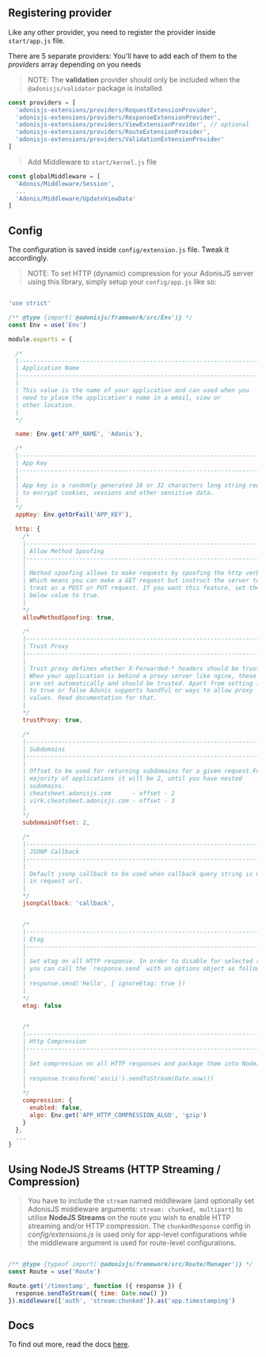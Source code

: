 ## Registering provider

Like any other provider, you need to register the provider inside `start/app.js` file.

There are 5 separate providers: You'll have to add each of them to the _providers_ array depending on you needs

>NOTE: The **validation** provider should only be included when the `@adonisjs/validator` package is installed

```js
const providers = [
  'adonisjs-extensions/providers/RequestExtensionProvider',
  'adonisjs-extensions/providers/ResponseExtensionProvider',
  'adonisjs-extensions/providers/ViewExtensionProvider', // optional
  'adonisjs-extensions/providers/RouteExtensionProvider',
  'adonisjs-extensions/providers/ValidationExtensionProvider'
]
```

>Add Middleware to `start/kernel.js` file

```js
const globalMiddleware = [
  'Adonis/Middleware/Session',
  ...
  'Adonis/Middleware/UpdateViewData'
]
```

## Config

The configuration is saved inside `config/extension.js` file. Tweak it accordingly.

>NOTE: To set HTTP (dynamic) compression for your AdonisJS server using this library, simply setup your `config/app.js` like so:

```js

'use strict'

/** @type {import('@adonisjs/framework/src/Env')} */
const Env = use('Env')

module.exports = {

  /*
  |--------------------------------------------------------------------------
  | Application Name
  |--------------------------------------------------------------------------
  |
  | This value is the name of your application and can used when you
  | need to place the application's name in a email, view or
  | other location.
  |
  */

  name: Env.get('APP_NAME', 'Adonis'),

  /*
  |--------------------------------------------------------------------------
  | App Key
  |--------------------------------------------------------------------------
  |
  | App key is a randomly generated 16 or 32 characters long string required
  | to encrypt cookies, sessions and other sensitive data.
  |
  */
  appKey: Env.getOrFail('APP_KEY'),

  http: {
    /*
    |--------------------------------------------------------------------------
    | Allow Method Spoofing
    |--------------------------------------------------------------------------
    |
    | Method spoofing allows to make requests by spoofing the http verb.
    | Which means you can make a GET request but instruct the server to
    | treat as a POST or PUT request. If you want this feature, set the
    | below value to true.
    |
    */
    allowMethodSpoofing: true,

    /*
    |--------------------------------------------------------------------------
    | Trust Proxy
    |--------------------------------------------------------------------------
    |
    | Trust proxy defines whether X-Forwarded-* headers should be trusted or not.
    | When your application is behind a proxy server like nginx, these values
    | are set automatically and should be trusted. Apart from setting it
    | to true or false Adonis supports handful or ways to allow proxy
    | values. Read documentation for that.
    |
    */
    trustProxy: true,

    /*
    |--------------------------------------------------------------------------
    | Subdomains
    |--------------------------------------------------------------------------
    |
    | Offset to be used for returning subdomains for a given request.For
    | majority of applications it will be 2, until you have nested
    | sudomains.
    | cheatsheet.adonisjs.com      - offset - 2
    | virk.cheatsheet.adonisjs.com - offset - 3
    |
    */
    subdomainOffset: 2,

    /*
    |--------------------------------------------------------------------------
    | JSONP Callback
    |--------------------------------------------------------------------------
    |
    | Default jsonp callback to be used when callback query string is missing
    | in request url.
    |
    */
    jsonpCallback: 'callback',


    /*
    |--------------------------------------------------------------------------
    | Etag
    |--------------------------------------------------------------------------
    |
    | Set etag on all HTTP response. In order to disable for selected routes,
    | you can call the `response.send` with an options object as follows.
    |
    | response.send('Hello', { ignoreEtag: true })
    |
    */
    etag: false


    /*
    |--------------------------------------------------------------------------
    | Http Compression
    |--------------------------------------------------------------------------
    |
    | Set compression on all HTTP responses and package them into NodeJS Streams.
    |
    | response.transform('ascii').sendToStream(Date.now())
    |
    */
    compression: {
      enabled: false,
      algo: Env.get('APP_HTTP_COMPRESSION_ALGO', 'gzip')
    }
  },
  ...
}
```
## Using NodeJS Streams (HTTP Streaming / Compression)

>You have to include the `stream` named middleware (and optionally set AdonisJS middleware arguments: `stream: chunked, multipart`) to utilise **NodeJS Streams** on the route you wish to enable HTTP streaming and/or HTTP compression. The `chunkedResponse` config in _config/extensions.js_ is used only for app-level configurations while the middleware argument is used for route-level configurations.

```js

/** @type {typeof import('@adonisjs/framework/src/Route/Manager')} */
const Route = use('Route')

Route.get('/timestamp', function ({ response }) {
  response.sendToStream({ time: Date.now() })
}).middleware(['auth', 'stream:chunked']).as('app.timestamping')
```

## Docs

To find out more, read the docs [here](https://github.com/stitchng/adonis-extensions).
